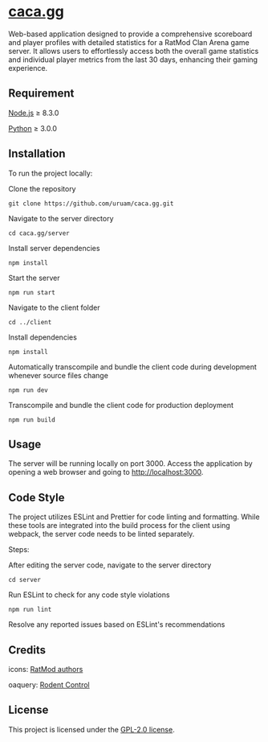 # [caca.gg](https://caca.gg)

Web-based application designed to provide a comprehensive scoreboard and player profiles with detailed statistics for a RatMod Clan Arena game server. It allows users to effortlessly access both the overall game statistics and individual player metrics from the last 30 days, enhancing their gaming experience.

## Requirement

[Node.js](https://nodejs.org) ≥ 8.3.0

[Python](https://www.python.org) ≥ 3.0.0

## Installation

To run the project locally:

Clone the repository

```
git clone https://github.com/uruam/caca.gg.git
```

Navigate to the server directory

```
cd caca.gg/server
```

Install server dependencies

```
npm install
```

Start the server

```
npm run start
```

Navigate to the client folder

```
cd ../client
```

Install dependencies

```
npm install
```

Automatically transcompile and bundle the client code during development whenever source files change

```
npm run dev
```

Transcompile and bundle the client code for production deployment

```
npm run build
```

## Usage

The server will be running locally on port 3000. Access the application by opening a web browser and going to [http://localhost:3000](http://localhost:3000).

## Code Style

The project utilizes ESLint and Prettier for code linting and formatting. While these tools are integrated into the build process for the client using webpack, the server code needs to be linted separately.

Steps:

After editing the server code, navigate to the server directory

```
cd server
```

Run ESLint to check for any code style violations

```
npm run lint
```

Resolve any reported issues based on ESLint's recommendations

## Credits

icons: [RatMod authors](https://ratmod.github.io)

oaquery: [Rodent Control](https://github.com/rdntcntrl)

## License

This project is licensed under the [GPL-2.0 license](https://github.com/uruam/caca.gg#GPL-2.0-1-ov-file).
